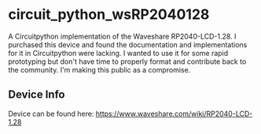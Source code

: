 # circuit_python_wsRP2040128
A Circuitpython implementation of the Waveshare RP2040-LCD-1.28.  I purchased this device and found the 
documentation and implementations for it in Circuitpython were lacking.  I wanted to use it for some 
rapid prototyping but don't have time to properly format and contribute back to the community.  I'm making this public as a compromise.  

## Device Info
Device can be found here:
https://www.waveshare.com/wiki/RP2040-LCD-1.28


